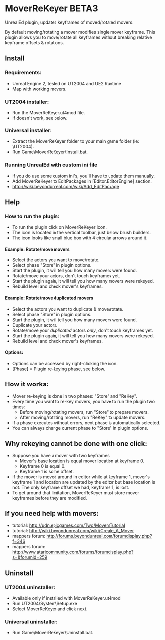 # MoverReKeyer BETA3 

UnrealEd plugin, updates keyframes of moved/rotated movers.
  
By default moving/rotating a mover modifies single mover keyframe. 
This plugin allows you to move/rotate all keyframes without breaking relative 
keyframe offsets & rotations.

## Install

### Requirements:
- Unreal Engine 2, tested on UT2004 and UE2 Runtime
- Map with working movers.


### UT2004 installer:
- Run the MoverReKeyer.ut4mod file.
- If doesn't work, see below.


### Universal installer: 
- Extract the MoverReKeyer folder to your main game folder (ie: \UT2004\).
- Run Game\MoverReKeyer\Install.bat.


### Running UnrealEd with custom ini file
- If you do use some custom ini's, you'll have to update them manually.
- Add MoverReKeyer to EditPackages in [Editor.EditorEngine] section.
- http://wiki.beyondunreal.com/wiki/Add_EditPackage


## Help

### How to run the plugin:
- To run the plugin click on MoverReKeyer icon.
- The icon is located in the vertical toolbar, just below brush builders.
- The icon looks like small blue box with 4 circular arrows around it.


#### Example: Rotate/move movers
- Select the actors you want to move/rotate.
- Select phase "Store" in plugin options.
- Start the plugin, it will tell you how many movers were found.
- Rotate/move your actors, don't touch keyframes yet.
- Start the plugin again, it will tell you how many movers were rekeyed.
- Rebuild level and check mover's keyframes.


#### Example: Rotate/move duplicated movers
- Select the actors you want to duplicate & move/rotate.
- Select phase "Store" in plugin options.
- Start the plugin, it will tell you how many movers were found.
- Duplicate your actors.
- Rotate/move your *duplicated* actors *only*, don't touch keyframes yet.
- Start the plugin again, it will tell you how many movers were rekeyed.
- Rebuild level and check mover's keyframes.
  
  
#### Options:
- Options can be accessed by right-clicking the icon.
- [Phase] = Plugin re-keying phase, see below.
  
  
## How it works:
- Mover re-keying is done in two phases: "Store" and "ReKey".
- Every time you want to re-key movers, you have to run the plugin two times:
  * Before moving/rotating movers, run "Store" to prepare movers.
  * After moving/rotating movers, run "ReKey" to update movers.
- If a phase executes without errors, next phase is automatically selected. 
- You can always change current phase to "Store" in plugin options.
  
  
## Why rekeying cannot be done with one click:
- Suppose you have a mover with two keyframes. 
  * Mover's base location is equal mover location at keyframe 0.
  * Keyframe 0 is equal 0. 
  * Keyframe 1 is some offset.
- If the mover is moved around in editor while at keyframe 1, mover's 
  keyframe 1 and location are updated by the editor but base location is not. 
  The only keyframe offset we had, keyframe 1, is lost.
- To get around that limitation, MoverReKeyer must store mover keyframes before
  they are modified.


## If you need help with movers:
- tutorial: http://udn.epicgames.com/Two/MoversTutorial
- tutorial: http://wiki.beyondunreal.com/wiki/Create_A_Mover
- mappers forum: http://forums.beyondunreal.com/forumdisplay.php?f=346
- mappers forum: http://www.ataricommunity.com/forums/forumdisplay.php?s=&forumid=259 


## Uninstall

### UT2004 uninstaller:
- Available only if installed with MoverReKeyer.ut4mod
- Run UT2004\System\Setup.exe
- Select MoverReKeyer and click next.


### Universal uninstaller:
- Run Game\MoverReKeyer\Uninstall.bat.

